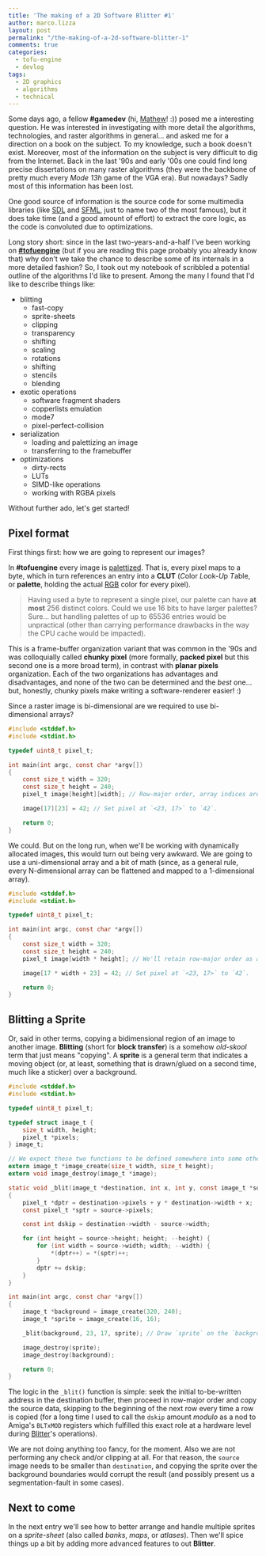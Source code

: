 ```yaml
---
title: 'The making of a 2D Software Blitter #1'
author: marco.lizza
layout: post
permalink: "/the-making-of-a-2d-software-blitter-1"
comments: true
categories:
  - tofu-engine
  - devlog
tags:
  - 2D graphics
  - algorithms
  - technical
---
```

Some days ago, a fellow **#gamedev** (hi, [Mathew](https://twitter.com/mattymariani)! :)) posed me a interesting question. He was interested in investigating with more detail the algorithms, technologies, and raster algorithms in general... and asked me for a direction on a book on the subject. To my knowledge, such a book doesn't exist. Moreover, most of the information on the subject is very difficult to dig from the Internet. Back in the last '90s and early '00s one could find long precise dissertations on many raster algorithms (they were the backbone of pretty much every *Mode 13h* game of the VGA era). But nowadays? Sadly most of this information has been lost.

One good source of information is the source code for some multimedia libraries (like [SDL](https://www.libsdl.org/) and [SFML](https://www.sfml-dev.org/), just to name two of the most famous), but it does take time (and a good amount of effort) to extract the core logic, as the code is convoluted due to optimizations.

Long story short: since in the last two-years-and-a-half I've been working on [**#tofuengine**](/tofu-engine) (but if you are reading this page probably you already know that) why don't we take the chance to describe some of its internals in a more detailed fashion? So, I took out my notebook of scribbled a potential outline of the algorithms I'd like to present. Among the many I found that I'd like to describe things like:

* blitting
  * fast-copy
  * sprite-sheets
  * clipping
  * transparency
  * shifting
  * scaling
  * rotations
  * shifting
  * stencils
  * blending
* exotic operations
  * software fragment shaders
  * copperlists emulation
  * mode7
  * pixel-perfect-collision
* serialization
  * loading and palettizing an image
  * transferring to the framebuffer
* optimizations
  * dirty-rects
  * LUTs
  * SIMD-like operations
  * working with RGBA pixels

Without further ado, let's get started!

## Pixel format

First things first: how we are going to represent our images?

In **#tofuengine** every image is [palettized](https://en.wikipedia.org/wiki/Indexed_color). That is, every pixel maps to a byte, which in turn references an entry into a **CLUT** (*C*olor *L*ook-*U*p *T*able, or **palette**, holding the actual [RGB](https://en.wikipedia.org/wiki/RGB_color_model) color for every pixel).

> Having used a byte to represent a single pixel, our palette can have **at most** 256 distinct colors. Could we use 16 bits to have larger palettes? Sure... but handling palettes of up to 65536 entries would be unpractical (other than carrying performance drawbacks in the way the CPU cache would be impacted).

This is a frame-buffer organization variant that was common in the '90s and was colloquially called **chunky pixel** (more formally, **packed pixel** but this second one is a more broad term), in contrast with **planar pixels** organization. Each of the two organizations has advantages and disadvantages, and none of the two can be determined and the *best* one... but, honestly, chunky pixels make writing a software-renderer easier! :)

Since a raster image is bi-dimensional are we required to use bi-dimensional arrays?

```c
#include <stddef.h>
#include <stdint.h>

typedef uint8_t pixel_t;

int main(int argc, const char *argv[])
{
    const size_t width = 320;
    const size_t height = 240;
    pixel_t image[height][width]; // Row-major order, array indices are row-first.

    image[17][23] = 42; // Set pixel at `<23, 17>` to `42`.

    return 0;
}
```

We could. But on the long run, when we'll be working with dynamically allocated images, this would turn out being very awkward. We are going to use a uni-dimensional array and a bit of math (since, as a general rule, every N-dimensional array can be flattened and mapped to a 1-dimensional array).

```c
#include <stddef.h>
#include <stdint.h>

typedef uint8_t pixel_t;

int main(int argc, const char *argv[])
{
    const size_t width = 320;
    const size_t height = 240;
    pixel_t image[width * height]; // We'll retain row-major order as access.

    image[17 * width + 23] = 42; // Set pixel at `<23, 17>` to `42`.

    return 0;
}
```

## Blitting a Sprite

Or, said in other terms, copying a bidimensional region of an image to another image. **Blitting** (short for **block transfer**) is a somehow *old-skool* term that just means "copying". A **sprite** is a general term that indicates a moving object (or, at least, something that is drawn/glued on a second time, much like a sticker) over a background.

```c
#include <stddef.h>
#include <stdint.h>

typedef uint8_t pixel_t;

typedef struct image_t {
    size_t width, height;
    pixel_t *pixels;
} image_t;

// We expect these two functions to be defined somewhere into some other translation-unit.
extern image_t *image_create(size_t width, size_t height);
extern void image_destroy(image_t *image);

static void _blit(image_t *destination, int x, int y, const image_t *source)
{
    pixel_t *dptr = destination->pixels + y * destination->width + x;
    const pixel_t *sptr = source->pixels;

    const int dskip = destination->width - source->width;

    for (int height = source->height; height; --height) {
        for (int width = source->width; width; --width) {
            *(dptr++) = *(sptr)++;
        }
        dptr += dskip;
    }
}

int main(int argc, const char *argv[])
{
    image_t *background = image_create(320, 240);
    image_t *sprite = image_create(16, 16);

    _blit(background, 23, 17, sprite); // Draw `sprite` on the `background` with upper-left corner at `<23, 17>`.

    image_destroy(sprite);
    image_destroy(background);

    return 0;
}
```

The logic in the `_blit()` function is simple: seek the initial to-be-written address in the destination buffer, then proceed in row-major order and copy the source data, skipping to the beginning of the next row every time a row is copied (for a long time I used to call the `dskip` amount *modulo* as a nod to Amiga's `BLTxMOD` registers which fulfilled this exact role at a hardware level during [Blitter](https://en.wikipedia.org/wiki/Blitter)'s operations).

We are not doing anything too fancy, for the moment. Also we are not performing any check and/or clipping at all. For that reason, the `source` image needs to be smaller than `destination`, and copying the sprite over the background boundaries would corrupt the result (and possibly present us a segmentation-fault in some cases).

## Next to come

In the next entry we'll see how to better arrange and handle multiple sprites on a *sprite-sheet* (also called *banks*, *maps*, or *atlases*). Then we'll spice things up a bit by adding more advanced features to out **Blitter**.
